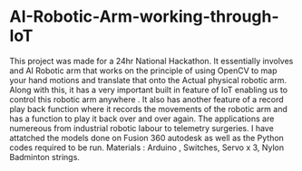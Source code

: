 # AI-Robotic-Arm-working-through-IoT
This project was made for a 24hr National Hackathon. It essentially involves and AI Robotic arm that works on the principle of using OpenCV to map your hand motions and translate that onto the Actual physical robotic arm. Along with this, it has a very important built in feature of IoT enabling us to control this robotic arm anywhere .
It also has another feature of a record play back function where it records the movements of the robotic arm and has a function to play it back over and over again.
The applications are numereous from industrial robotic labour to telemetry surgeries.
I have attatched the models done on Fusion 360 autodesk as well as the Python codes required to be run.
Materials : Arduino , Switches, Servo x 3, Nylon Badminton strings.
